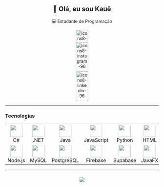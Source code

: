 <h2 align="center">👋 Olá, eu sou Kauê</h2>

<p align="center">
  💻 Estudante de Programação <br>
</p>

<p align="center">
  <a href="https://www.behance.net/kaucardoso1"  style="display:block;">
  <img width="40" alt="icons8-behance-96" src="https://github.com/user-attachments/assets/6a352cc9-527f-4156-86e3-c838880426dc" />

  </a>
  
  <a href="https://www.instagram.com/kauecrdso/"   style="display:block;">
<img width="40" height="96" alt="icons8-instagram-96" src="https://github.com/user-attachments/assets/0352e8d5-ffdb-497b-abbd-ed7c2af6d207" />
  </a>
  
  <a href="https://www.linkedin.com/in/kauê-cardoso"   style="display:block;">
<img width="40" height="96" alt="icons8-linkedin-96" src="https://github.com/user-attachments/assets/d1cedf95-0074-4e85-8ae2-edec14231617" />
  </a>
</p>

---
### Tecnologias
<table align="center">
<tr>
  <td align="center"><img src="https://skillicons.dev/icons?i=cs&theme=dark&titles=true" width="40"/><br>C#</td>
  <td align="center"><img src="https://skillicons.dev/icons?i=dotnet&theme=dark&titles=true" width="40"/><br>.NET</td>
  <td align="center"><img src="https://skillicons.dev/icons?i=java&theme=dark&titles=true" width="40"/><br>Java</td>
  <td align="center"><img src="https://skillicons.dev/icons?i=javascript&theme=dark&titles=true" width="40"/><br>JavaScript</td>
  <td align="center"><img src="https://skillicons.dev/icons?i=python&theme=dark&titles=true" width="40"/><br>Python</td>
  <td align="center"><img src="https://skillicons.dev/icons?i=html&theme=dark&titles=true" width="40"/><br>HTML</td>
  <td align="center"><img src="https://skillicons.dev/icons?i=css&theme=dark&titles=true" width="40"/><br>CSS</td>
</tr>
<tr>
  <td align="center"><img src="https://skillicons.dev/icons?i=nodejs&theme=dark&titles=true" width="40"/><br>Node.js</td>
  <td align="center"><img src="https://skillicons.dev/icons?i=mysql&theme=dark&titles=true" width="40"/><br>MySQL</td>
  <td align="center"><img src="https://skillicons.dev/icons?i=postgres&theme=dark&titles=true" width="40"/><br>PostgreSQL</td>
  <td align="center"><img src="https://skillicons.dev/icons?i=firebase&theme=dark&titles=true" width="40"/><br>Firebase</td>
  <td align="center"><img src="https://skillicons.dev/icons?i=supabase&theme=dark&titles=true" width="40"/><br>Supabase</td>
  <td align="center"><img src="https://skillicons.dev/icons?i=java&theme=dark&titles=true" width="40"/><br>JavaFX</td>
  <td align="center"><img src="https://skillicons.dev/icons?i=figma&theme=dark&titles=true" width="40"/><br>Figma</td>
</tr>
</table>

---
### 

<p align="center">
  <img src="https://github-readme-stats.vercel.app/api/top-langs/?username=kaueneto&theme=dark&hide_border=true&layout=compact&langs_count=8"/>
</p>

